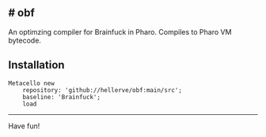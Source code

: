 ## # obf

An optimzing compiler for Brainfuck in Pharo. Compiles to Pharo VM bytecode.
## Installation```Metacello new	repository: 'github://hellerve/obf:main/src';	baseline: 'Brainfuck';	load```
<hr/>

Have fun!